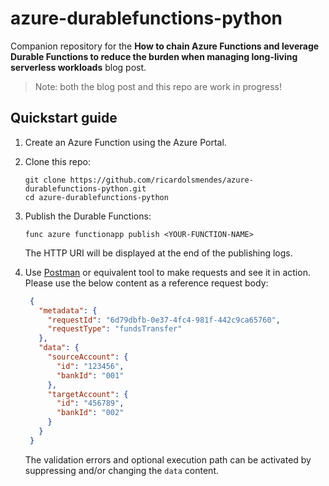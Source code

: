 # azure-durablefunctions-python

Companion repository for the **How to chain Azure Functions and leverage Durable Functions to
reduce the burden when managing long-living serverless workloads** blog post.

> Note: both the blog post and this repo are work in progress!

## Quickstart guide

1. Create an Azure Function using the Azure Portal.

1. Clone this repo:
   ```shell
   git clone https://github.com/ricardolsmendes/azure-durablefunctions-python.git
   cd azure-durablefunctions-python
   ```

1. Publish the Durable Functions:
   ```shell
   func azure functionapp publish <YOUR-FUNCTION-NAME>
   ```
   The HTTP URI will be displayed at the end of the publishing logs.
   
1. Use [Postman](https://www.postman.com) or equivalent tool to make requests and see it in
   action. Please use the below content as a reference request body:
   ```json
    {
      "metadata": {
        "requestId": "6d79dbfb-0e37-4fc4-981f-442c9ca65760",
        "requestType": "fundsTransfer"
      },
      "data": {
        "sourceAccount": {
          "id": "123456",
          "bankId": "001"
        },
        "targetAccount": {
          "id": "456789",
          "bankId": "002"
        }
      }
    }
   ```
   The validation errors and optional execution path can be activated by suppressing and/or
   changing the `data` content.
